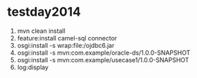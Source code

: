 testday2014
===========

1. mvn clean install
1. feature:install camel-sql connector
1. osgi:install -s wrap:file:<path>/ojdbc6.jar
1. osgi:install -s mvn:com.example/oracle-ds/1.0.0-SNAPSHOT
1. osgi:install -s mvn:com.example/usecase1/1.0.0-SNAPSHOT
1. log:display
